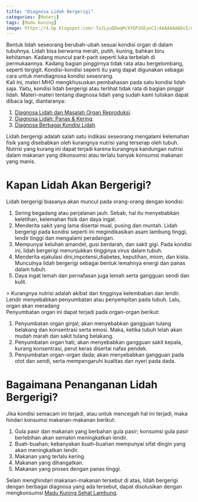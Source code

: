 ```yaml
---
title: "Diagnosa Lidah Bergerigi"
categories: [Materi]
tags: [Madu Kuning]
image: https://4.bp.blogspot.com/-TaJLyuQOwqM/XYGP2GEyoCI/AAAAAAAADvI/oKdQrnUe-_wYefAwx6FIyZRwaX2Rbaj9QCKgBGAsYHg/s1600/201909-mho-lidah.png
---
```


<div class="paraph">Bentuk lidah seseorang berubah-ubah sesuai kondisi organ di dalam tubuhnya. Lidah bisa berwarna merah, putih, kuning, bahkan biru kehitaman. Kadang muncul parit-parit seperti luka terbelah di permukaannya. Kadang bagian pinggirnya tidak rata atau bergelombang, seperti tergigit. Kondisi-kondisi seperti itu yang dapat digunakan sebagai cara untuk mendiagnosa kondisi seseorang.</div>

<div class="paraph">Kali ini, materi MHO mengkhususkan pembahasan pada satu kondisi lidah saja. Yaitu, kondisi lidah bergerigi atau terlihat tidak rata di bagian pinggir lidah. Materi-materi tentang diagnosa lidah yang sudah kami tuliskan dapat dibaca lagi, diantaranya:</div>

<ol>
<li><a class="mhoapp teal" href="/posts/diagnosa-lidah-dan-permasalahan-organ-reproduksi-fwi" title="Diagnosa Lidah dan Masalah Organ Reproduksi">Diagnosa Lidah dan Masalah Organ Reproduksi</a>.</li>
<li><a class="mhoapp teal" href="/posts/diagnosa-lidah-panas-kering-6u1 title="Diagnosa Lidah: Panas & Kering">Diagnosa Lidah: Panas & Kering</a>.</li>
<li><a class="mhoapp teal" href="/posts/diagnosa-berbagai-kondisi-lidah-r79" title="Diagnosa Berbagai Kondisi Lidah">Diagnosa Berbagai Kondisi Lidah</a>.</li></ol>

<div class="paraph">Lidah bergerigi adalah salah satu indikasi seseorang mengalami kelemahan fisik yang disebabkan oleh kurangnya nutrisi yang terserap oleh tubuh. Nutrisi yang kurang ini dapat terjadi karena kurangnya kandungan nutrisi dalam makanan yang dikonsumsi atau terlalu banyak konsumsi makanan yang manis.</div>

<h1>Kapan Lidah Akan Bergerigi?</h1>

<div class="paraph">Lidah bergerigi biasanya akan muncul pada orang-orang dengan kondisi:</div>

<ol>
<li>Sering begadang atau perjalanan jauh. Sebab, hal itu menyebabkan keletihan, kelemahan fisik dan daya ingat.</li>
<li>Menderita sakit yang lama disertai mual, pusing dan muntah. Lidah bergerigi pada kondisi seperti ini megindikasikan asam lambung tinggi, lendir tinggi dan mengalami peradangan.</li>
<li>Mempunyai keluhan amandel, gusi berdarah, dan sakit gigi. Pada kondisi ini, lidah bergerigi menunjukkan tingginya virus dalam tubuh.</li>
<li>Menderita ejakulasi dini,impotensi,diabetes, keputihan, miom, dan kista. Munculnya lidah bergerigi sebagai bentuk lemahnya energi dan panas dalam tubuh.</li>
<li>Daya ingat lemah dan pernafasan juga lemah serta gangguan sendi dan kulit.</li></ol>

<div class="paraph">> Kurangnya nutrisi adalah akibat dari tingginya kelembaban dan lendir. Lendir menyebabkan penyumbatan atau penyempitan pada tubuh. Lalu, organ akan meradang</div>

<div class="paraph">Penyumbatan organ ini dapat terjadi pada organ-organ berikut:</div>

<ol>
<li>Penyumbatan organ ginjal; akan menyebabkan gangguan tulang belakang dan konsentrasi serta emosi. Maka, ketika tubuh lelah akan mudah marah dan sakit tulang belakang.</li>
<li>Penyumbatan organ hati; akan menyebabkan gangguan sakit kepala, kurang konsentrasi, perut keras disertai nafas pendek.</li>
<li>Penyumbatan organ-organ dada; akan menyebabkan gangguan pada otot dan sendi, serta mempengaruhi kualitas dan nyeri pada dada.</li>
</ol>

<h1>Bagaimana Penanganan Lidah Bergerigi?</h1>

<div class="paraph">Jika kondisi semacam ini terjadi, atau untuk mencegah hal ini terjadi, maka hindari konsumsi makanan-makanan berikut:</div>

<ol>
<li>Gula pasir dan makanan yang berbahan gula pasir; konsumsi gula pasir berlebihan akan semakin meningkatkan lendir.</li>
<li>Buah-buahan; kebanyakan buah-buahan mempunyai sifat dingin yang akan meningkatkan lendir.</li>
<li>Makanan yang terlalu kering.</li>
<li>Makanan yang dihangatkan.</li>
<li>Makanan yang proses dengan panas tinggi.</li></ol>

<div class="paraph">Selain menghindari makanan-makanan tersebut di atas, lidah bergerigi dengan berbagai diagnosa yang ada tersebut, dapat disolusikan dengan mengkonsumsi <a cclass="mhoapp orange" href="/posts/madu-kuning-sehat-lambung-wk6" title="Madu Kuning Sehat Lambung">Madu Kuning Sehat Lambung</a>.</div>